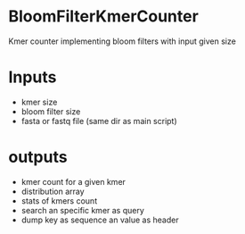 # BloomFilterKmerCounter
Kmer counter implementing bloom filters with input given size

# Inputs
* kmer size
* bloom filter size
* fasta or fastq file (same dir as main script)
# outputs
* kmer count for a given kmer
* distribution array 
* stats of kmers count
* search an specific kmer as query
* dump key as sequence an value as header
